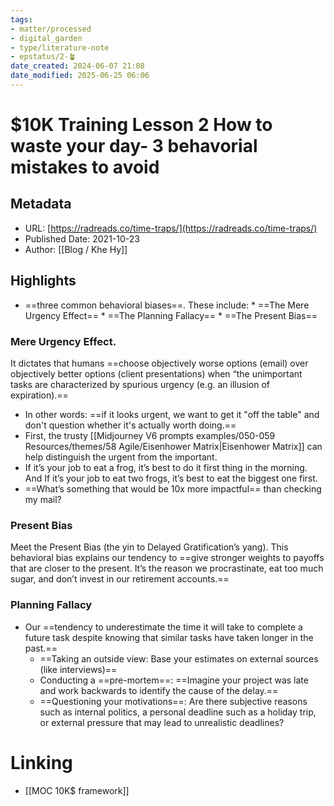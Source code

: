 ```yaml
---
tags: 
- matter/processed
- digital_garden
- type/literature-note
- epstatus/2-🪴
date_created: 2024-06-07 21:08
date_modified: 2025-06-25 06:06
---
```

# $10K Training Lesson 2 How to waste your day- 3 behavorial mistakes to avoid

## Metadata

* URL: [https://radreads.co/time-traps/](https://radreads.co/time-traps/)
* Published Date: 2021-10-23
* Author: [[Blog / Khe Hy]]

## Highlights

* ==three common behavioral biases==. These include: * ==The Mere Urgency Effect== * ==The Planning Fallacy== * ==The Present Bias==

### Mere Urgency Effect. 

It dictates that humans ==choose objectively worse options (email) over objectively better options (client presentations) when “the unimportant tasks are characterized by spurious urgency (e.g. an illusion of expiration).==
* In other words: ==if it looks urgent, we want to get it "off the table" and don't question whether it's actually worth doing.==
* First, the trusty [[Midjourney V6 prompts examples/050-059 Resources/themes/58 Agile/Eisenhower Matrix|Eisenhower Matrix]] can help distinguish the urgent from the important.
* If it’s your job to eat a frog, it’s best to do it first thing in the morning. And If it’s your job to eat two frogs, it’s best to eat the biggest one first.
* ==What’s something that would be 10x more impactful== than checking my mail?

### Present Bias

Meet the Present Bias (the yin to Delayed Gratification’s yang). This behavioral bias explains our tendency to ==give stronger weights to payoffs that are closer to the present. It’s the reason we procrastinate, eat too much sugar, and don’t invest in our retirement accounts.==

### Planning Fallacy

* Our ==tendency to underestimate the time it will take to complete a future task despite knowing that similar tasks have taken longer in the past.==
	* ==Taking an outside view: Base your estimates on external sources (like interviews)== 
	* Conducting a ==pre-mortem==: ==Imagine your project was late and work backwards to identify the cause of the delay.== 
	* ==Questioning your motivations==: Are there subjective reasons such as internal politics, a personal deadline such as a holiday trip, or external pressure that may lead to unrealistic deadlines?

# Linking

+ [[MOC 10K$ framework]]